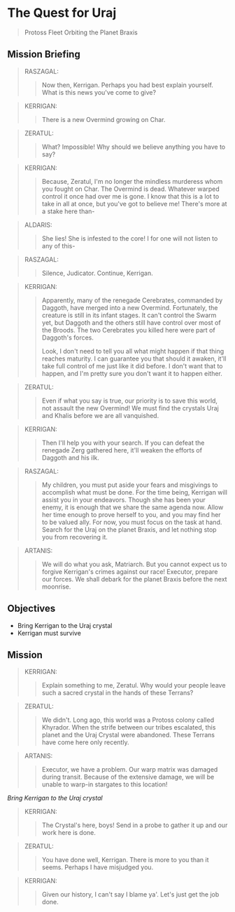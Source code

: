 # The Quest for Uraj

> Protoss Fleet Orbiting the Planet Braxis

## Mission Briefing

> RASZAGAL:
>> Now then, Kerrigan. Perhaps you had best explain yourself. What is this news you've come to give?

> KERRIGAN:
>> There is a new Overmind growing on Char.

> ZERATUL:
>> What? Impossible! Why should we believe anything you have to say?

> KERRIGAN:
>> Because, Zeratul, I'm no longer the mindless murderess whom you fought on Char. The Overmind is dead. Whatever warped control it once had over me is gone. I know that this is a lot to take in all at once, but you've got to believe me! There's more at a stake here than-

> ALDARIS:
>> She lies! She is infested to the core! I for one will not listen to any of this-

> RASZAGAL:
>> Silence, Judicator. Continue, Kerrigan.

> KERRIGAN:
>> Apparently, many of the renegade Cerebrates, commanded by Daggoth, have merged into a new Overmind. Fortunately, the creature is still in its infant stages. It can't control the Swarm yet, but Daggoth and the others still have control over most of the Broods. The two Cerebrates you killed here were part of Daggoth's forces.
>>
>> Look, I don't need to tell you all what might happen if that thing reaches maturity. I can guarantee you that should it awaken, it'll take full control of me just like it did before. I don't want that to happen, and I'm pretty sure you don't want it to happen either.

> ZERATUL:
>> Even if what you say is true, our priority is to save this world, not assault the new Overmind! We must find the crystals Uraj and Khalis before we are all vanquished.

> KERRIGAN:
>> Then I'll help you with your search. If you can defeat the renegade Zerg gathered here, it'll weaken the efforts of Daggoth and his ilk.

> RASZAGAL:
>> My children, you must put aside your fears and misgivings to accomplish what must be done. For the time being, Kerrigan will assist you in your endeavors. Though she has been your enemy, it is enough that we share the same agenda now. Allow her time enough to prove herself to you, and you may find her to be valued ally. For now, you must focus on the task at hand. Search for the Uraj on the planet Braxis, and let nothing stop you from recovering it.

> ARTANIS:
>> We will do what you ask, Matriarch. But you cannot expect us to forgive Kerrigan's crimes against our race! Executor, prepare our forces. We shall debark for the planet Braxis before the next moonrise.

## Objectives

- Bring Kerrigan to the Uraj crystal
- Kerrigan must survive

## Mission

> KERRIGAN:
>> Explain something to me, Zeratul. Why would your people leave such a sacred crystal in the hands of these Terrans?

> ZERATUL:
>> We didn't. Long ago, this world was a Protoss colony called Khyrador. When the strife between our tribes escalated, this planet and the Uraj Crystal were abandoned. These Terrans have come here only recently.

> ARTANIS:
>> Executor, we have a problem. Our warp matrix was damaged during transit. Because of the extensive damage, we will be unable to warp-in stargates to this location!

_Bring Kerrigan to the Uraj crystal_

> KERRIGAN:
>> The Crystal's here, boys! Send in a probe to gather it up and our work here is done.

> ZERATUL:
>> You have done well, Kerrigan. There is more to you than it seems. Perhaps I have misjudged you.

> KERRIGAN:
>> Given our history, I can't say I blame ya'. Let's just get the job done.